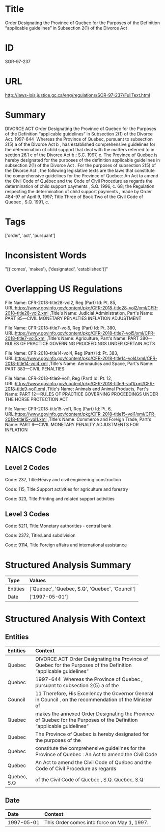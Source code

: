 # Title
Order Designating the Province of Quebec for the Purposes of the Definition “applicable guidelines” in Subsection 2(1) of the Divorce Act


# ID
SOR-97-237

# URL
http://laws-lois.justice.gc.ca/eng/regulations/SOR-97-237/FullText.html


# Summary
DIVORCE ACT Order Designating the Province of Quebec for the Purposes of the Definition “applicable guidelines” in Subsection 2(1) of the Divorce Act. 1997-644  Whereas the Province of Quebec, pursuant to subsection 2(5) a  of the  Divorce Act b , has established comprehensive guidelines for the determination of child support that deal with the matters referred to in section 26.1 c  of the  Divorce Act b ; S.C. 1997, c.
The Province of Quebec is hereby designated for the purposes of the definition  applicable guidelines  in subsection 2(1) of the  Divorce Act .
For the purposes of subsection 2(5) of the  Divorce Act , the following legislative texts are the laws that constitute the comprehensive guidelines for the Province of Quebec: An Act to amend the Civil Code of Québec and the Code of Civil Procedure as regards the determination of child support payments , S.Q. 1996, c.
68; the  Regulation respecting the determination of child support payments , made by Order 484-97 of April 9, 1997; Title Three of Book Two of the  Civil Code of Quebec , S.Q. 1991, c.


# Tags
['order', 'act', 'pursuant']


# Inconsistent Words
"[('comes', 'makes'), ('designated', 'established')]"


# Overlapping US Regulations
File Name: CFR-2018-title28-vol2, Reg (Part) Id: Pt. 85, URL:https://www.govinfo.gov/content/pkg/CFR-2018-title28-vol2/xml/CFR-2018-title28-vol2.xml
,Title's Name: Judicial Administration, Part's Name: PART 85—CIVIL MONETARY PENALTIES INFLATION ADJUSTMENT

File Name: CFR-2018-title7-vol5, Reg (Part) Id: Pt. 380, URL:https://www.govinfo.gov/content/pkg/CFR-2018-title7-vol5/xml/CFR-2018-title7-vol5.xml
,Title's Name: Agriculture, Part's Name: PART 380—RULES OF PRACTICE GOVERNING PROCEEDINGS UNDER CERTAIN ACTS

File Name: CFR-2018-title14-vol4, Reg (Part) Id: Pt. 383, URL:https://www.govinfo.gov/content/pkg/CFR-2018-title14-vol4/xml/CFR-2018-title14-vol4.xml
,Title's Name: Aeronautics and Space, Part's Name: PART 383—CIVIL PENALTIES

File Name: CFR-2018-title9-vol1, Reg (Part) Id: Pt. 12, URL:https://www.govinfo.gov/content/pkg/CFR-2018-title9-vol1/xml/CFR-2018-title9-vol1.xml
,Title's Name: Animals and Animal Products, Part's Name: PART 12—RULES OF PRACTICE GOVERNING PROCEEDINGS UNDER THE HORSE PROTECTION ACT

File Name: CFR-2018-title15-vol1, Reg (Part) Id: Pt. 6, URL:https://www.govinfo.gov/content/pkg/CFR-2018-title15-vol1/xml/CFR-2018-title15-vol1.xml
,Title's Name: Commerce and Foreign Trade, Part's Name: PART 6—CIVIL MONETARY PENALTY ADJUSTMENTS FOR INFLATION




# NAICS Code
## Level 2 Codes
Code: 237, Title:Heavy and civil engineering construction

Code: 115, Title:Support activities for agriculture and forestry

Code: 323, Title:Printing and related support activities




## Level 3 Codes
Code: 5211, Title:Monetary authorities - central bank

Code: 2372, Title:Land subdivision

Code: 9114, Title:Foreign affairs and international assistance







# Structured Analysis Summary
| Type     | Values                                         |
|:---------|:-----------------------------------------------|
| Entities | ['Québec', 'Quebec, S.Q', 'Quebec', 'Council'] |
| Date     | ['1997-05-01']                                 |


# Structured Analysis With Context
 


## Entities
| Entities    | Context                                                                                                               |
|:------------|:----------------------------------------------------------------------------------------------------------------------|
| Quebec      | DIVORCE ACT Order Designating the Province of  Quebec for the Purposes of the Definition “applicable guidelines”      |
| Quebec      | 1997-644  Whereas the Province of  Quebec , pursuant to subsection 2(5) a of the                                      |
| Council     | 11 Therefore, His Excellency the Governor General in  Council , on the recommendation of the Minister of              |
| Quebec      | makes the annexed Order Designating the Province of Quebec for the Purposes of the Definition “applicable guidelines” |
| Quebec      | The Province of  Quebec is hereby designated for the purposes of the                                                  |
| Quebec      | constitute the comprehensive guidelines for the Province of Quebec : An Act to amend the Civil Code                   |
| Québec      | An Act to amend the Civil Code of Québec and the Code of Civil Procedure as regards                                   |
| Quebec, S.Q | of the Civil Code of Quebec , S.Q. Quebec, S.Q                                                                        |


## Date
| Date       | Context                                     |
|:-----------|:--------------------------------------------|
| 1997-05-01 | This Order comes into force on May 1, 1997. |


